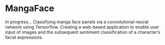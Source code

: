 # MangaFace

In progress...
Classifying manga face panels via a convolutional neural network using Tensorflow. Creating a web-based application to enable user input of images and the subsequent sentiment classification of a character’s facial expressions. 
